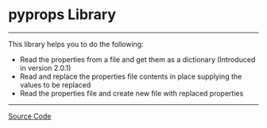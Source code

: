 # pyprops Library
***
This library helps you to do the following:
* Read the properties from a file and get them as a dictionary (Introduced in version 2.0.1)
* Read and replace the properties file contents in place supplying the values to be replaced
* Read the properties file and create new file with replaced properties
***
<div><a href="https://github.com/sourabhninawe/python-properties-library">Source Code</a></div>